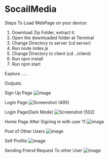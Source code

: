 # SocailMedia
Steps To Load WebPage on your device:
1) Download Zip Folder, extract it.
2) Open the downloaded folder at Terminal
3) Change Directory to server (cd server)
4) Run node index.js
5) Change Directory to client (cd ../client)
6) Run npm install
7) Run npm start

Explore .....

Outputs:

Sign Up Page
![image](https://github.com/basebottom/SocailMedia/assets/141000779/1daaf0fa-1620-4ba7-a400-b7195143252c)

Login Page
![Screenshot (495)](https://github.com/basebottom/SocailMedia/assets/141000779/1316b4ab-e4db-4fa3-813b-f25ea4787c80)

Login Page(Dark Mode)
![Screenshot (502)](https://github.com/basebottom/SocailMedia/assets/141000779/13a06bb4-4217-42a4-8465-0d71ba48a681)

Home Page After Signing in with user 11
![image](https://github.com/basebottom/SocailMedia/assets/141000779/f8ccf335-88a0-4cfd-9375-476a3d4af6b6)

Post of Other Users
![image](https://github.com/basebottom/SocailMedia/assets/141000779/5f24b301-d088-499f-8d22-a0ddf923ad47)

Self Profile 
![image](https://github.com/basebottom/SocailMedia/assets/141000779/21cce6f5-dceb-43ee-a473-5eeb7fc7cdd1)

Sending Friend Request To other User
![image](https://github.com/basebottom/SocailMedia/assets/141000779/7b300620-fff6-47d9-8491-dd75f254d432)
